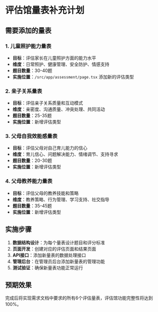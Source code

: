 # 评估馆量表补充计划

## 需要添加的量表

### 1. 儿童照护能力量表
- **目标**：评估家长在儿童照护方面的能力水平
- **维度**：日常照护、健康管理、安全防护、情感支持
- **题目数量**：30-40题
- **实施位置**：`/src/app/assessment/page.tsx` 添加新的评估类型

### 2. 亲子关系量表  
- **目标**：评估亲子关系质量和互动模式
- **维度**：亲密度、沟通质量、冲突处理、共同活动
- **题目数量**：25-35题
- **实施位置**：新增评估类型

### 3. 父母自我效能感量表
- **目标**：评估父母对自己育儿能力的信心
- **维度**：育儿信心、问题解决能力、情绪调节、支持寻求
- **题目数量**：20-30题
- **实施位置**：新增评估类型

### 4. 父母教养能力量表
- **目标**：评估父母的教养技能和策略
- **维度**：教养策略、行为管理、学习支持、社交指导
- **题目数量**：35-45题
- **实施位置**：新增评估类型

## 实施步骤

1. **数据结构设计**：为每个量表设计题目和评分标准
2. **页面开发**：创建对应的评估页面和结果页面
3. **API接口**：添加新量表的数据处理接口
4. **管理后台**：在管理员后台添加新量表的管理功能
5. **测试验证**：确保新量表功能正常运行

## 预期效果

完成后将实现需求文档中要求的所有6个评估量表，评估馆功能完整性将达到100%。
